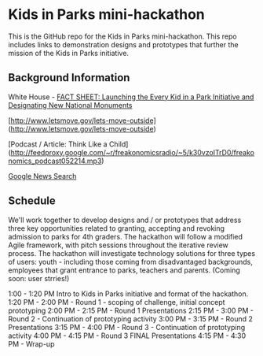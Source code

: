 # Kids in Parks mini-hackathon

This is the GitHub repo for the Kids in Parks mini-hackathon.  This repo includes links to demonstration designs and prototypes that further the mission of the Kids in Parks initiative.

Background Information
---

White House - [FACT SHEET: Launching the Every Kid in a Park Initiative and Designating New National Monuments](http://www.whitehouse.gov/the-press-office/2015/02/19/fact-sheet-launching-every-kid-park-initiative-and-designating-new-natio)

[http://www.letsmove.gov/lets-move-outside] (http://www.letsmove.gov/lets-move-outside)

[Podcast / Article: Think Like a Child] (http://feedproxy.google.com/~r/freakonomicsradio/~5/k30vzoITrD0/freakonomics_podcast052214.mp3)

[Google News Search](https://news.google.com/news/story?ncl=d-jw9BmzJuN4TrMGVJMr5uMAxvN6M&q=kids+in+parks&lr=English&hl=en&sa=X&ei=MZfrVLGTGsq9ggT_toCQCQ&ved=0CCIQqgIwAQ)

Schedule
---

We'll work together to develop designs and / or prototypes that address three key opportunities related to granting, accepting and revoking admission to parks for 4th graders. The hackathon will follow a modified Agile framework, with pitch sessions throughout the iterative review process.  The hackathon will investigate technology solutions for three types of users: youth - including those coming from disadvantaged backgrounds, employees that grant entrance to parks, teachers and parents.  (Coming soon: user strries!)

1:00 - 1:20 PM Intro to Kids in Parks initiative and format of the hackathon.
1:20 PM - 2:00 PM - Round 1 - scoping of challenge, initial concept prototyping
2:00 PM - 2:15 PM - Round 1 Presentations
2:15 PM - 3:00 PM - Round 2 - Continuation of prototyping activity
3:00 PM - 3:15 PM - Round 2 Presentations
3:15 PM - 4:00 PM - Round 3 - Continuation of prototyping activity
4:00 PM - 4:15 PM - Round 3 FINAL Presentations
4:15 PM - 4:30 PM - Wrap-up
